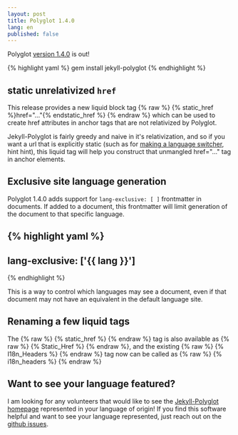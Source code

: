 ```yaml
---
layout: post
title: Polyglot 1.4.0
lang: en
published: false
---
```


Polyglot [version 1.4.0](https://rubygems.org/gems/jekyll-polyglot/versions/1.4.0) is out!

{% highlight yaml %}
gem install jekyll-polyglot
{% endhighlight %}

## static unrelativized `href`

This release provides a new liquid block tag {% raw %} {% static_href %}href="..."{% endstatic_href %} {% endraw %} which can be used to create href attributes in anchor tags that are not relativized by Polyglot.

Jekyll-Polyglot is fairly greedy and naive in it's relativization, and so if you want a url that is explicitly static (such as for [making a language switcher](https://github.com/untra/polyglot/blob/master/site/_includes/sidebar.html#L40-L42), hint hint), this liquid tag will help you construct that unmangled href="..." tag in anchor elements.

## Exclusive site language generation

Polyglot 1.4.0 adds support for `lang-exclusive: [ ]` frontmatter in documents. If added to a document, this frontmatter will limit generation of the document to that specific language.

{% highlight yaml %}
---
lang-exclusive: ['{{ lang }}']
---
{% endhighlight %}

This is a way to control which languages may see a document, even if that document may not have an equivalent in the default language site.

## Renaming a few liquid tags

The {% raw %} {% static_href %} {% endraw %} tag is also available as {% raw %} {% Static_Href %} {% endraw %}, and the existing {% raw %} {% I18n_Headers %} {% endraw %} tag now can be called as {% raw %} {% i18n_headers %} {% endraw %}

## Want to see your language featured?

I am looking for any volunteers that would like to see the [Jekyll-Polyglot homepage](https://polyglot.untra.io/) represented in your language of origin! If you find this software helpful and want to see your language represented, just reach out on the [github issues](https://github.com/untra/polyglot/issues).
